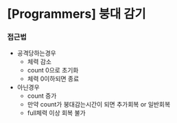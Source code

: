 # [Programmers] 붕대 감기

### 접근법

- 공격당하는경우 
  - 체력 감소
  - count 0으로 초기화
  - 체력 0이하되면 종료
- 아닌경우
  - count 증가
  - 만약 count가 붕대감는시간이 되면 추가회복 or 일반회복
  - full체력 이상 회복 불가